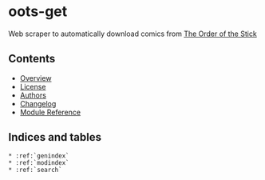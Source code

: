 # oots-get

Web scraper to automatically download comics from [The Order of the Stick][oots]

## Contents

* [Overview](readme)
* [License](license)
* [Authors](authors)
* [Changelog](changelog)
* [Module Reference](api/modules)

## Indices and tables

```eval_rst
* :ref:`genindex`
* :ref:`modindex`
* :ref:`search`
```

[Sphinx]: http://www.sphinx-doc.org/
[Markdown]: https://daringfireball.net/projects/markdown/
[reStructuredText]: http://www.sphinx-doc.org/en/master/usage/restructuredtext/basics.html
[recommonmark]: https://recommonmark.readthedocs.io/en/latest
[autostructify]: https://recommonmark.readthedocs.io/en/latest/auto_structify.html
[oots]: https://www.giantitp.com/comics/oots.html
